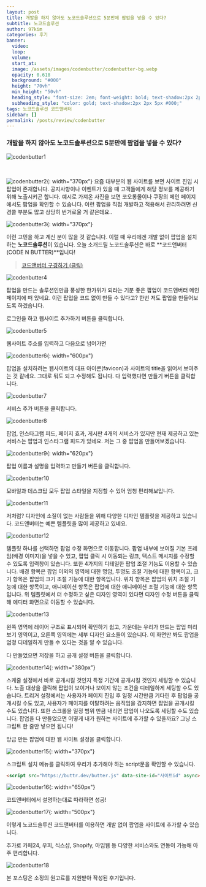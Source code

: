 ```yaml
---
layout: post
title: 개발을 하지 않아도 노코드솔루션으로 5분만에 팝업을 넣을 수 있다?
subtitle: 노코드솔루션
author: 97kim
categories: 후기
banner:
  video:
  loop:
  volume:
  start_at:
  image: /assets/images/codenbutter/codenbutter-bg.webp
  opacity: 0.618
  background: "#000"
  height: "70vh"
  min_height: "50vh"
  heading_style: "font-size: 2em; font-weight: bold; text-shadow:2px 2px 5px #000;"
  subheading_style: "color: gold; text-shadow:2px 2px 5px #000;"
tags: 노코드솔루션 코드앤버터
sidebar: []
permalink: /posts/review/codenbutter
---
```


### 개발을 하지 않아도 노코드솔루션으로 5분만에 팝업을 넣을 수 있다? ###

![codenbutter1](/assets/images/codenbutter/codenbutter1.png)

<br>

![codenbutter2](/assets/images/codenbutter/codenbutter2.png){: width="370px"}
요즘 대부분의 웹 사이트를 보면 사이트 진입 시 팝업이 존재합니다. 공지사항이나 이벤트가 있을 때 고객들에게 해당 정보를 제공하기 위해 노출시키곤 합니다. 예시로 가져온 사진을 보면 코오롱몰이나 쿠팡의 메인 페이지에서도 팝업을 확인할 수 있습니다. 이런 팝업을 직접 개발하고 적용해서 관리하려면 신경쓸 부분도 많고 상당히 번거로울 거 같은데요..

![codenbutter3](/assets/images/codenbutter/codenbutter3.png){: width="370px"}

이런 고민을 하고 계신 분이 많을 것 같습니다. 이럴 때 우리에겐 개발 없이 팝업을 설치하는 **노코드솔루션**이 있습니다. 오늘 소개드릴 노코드솔루션은 바로 **코드앤버터(CODE N BUTTER)**입니다!

> [코드앤버터 구경하기 (클릭)](https://www.codenbutter.com/?utm_source=site&utm_medium=blog&utm_campaign=1&utm_term=nocode)

![codenbutter4](/assets/images/codenbutter/codenbutter4.png)

팝업을 만드는 솔루션인만큼 풍성한 한가위가 되라는 기분 좋은 팝업이 코드앤버터 메인 페이지에 떠 있네요. 이런 팝업을 코드 없이 만들 수 있다고? 한번 저도 팝업을 만들어보도록 하겠습니다.

로그인을 하고 웹사이트 추가하기 버튼을 클릭합니다.

![codenbutter5](/assets/images/codenbutter/codenbutter5.png)

웹사이트 주소를 입력하고 다음으로 넘어가면

![codenbutter6](/assets/images/codenbutter/codenbutter6.png){: width="600px"}

팝업을 설치하려는 웹사이트의 대표 아이콘(favicon)과 사이트의 title을 읽어서 보여주는 것 같네요.
그대로 둬도 되고 수정해도 됩니다. 다 입력했다면 만들기 버튼을 클릭합니다.

![codenbutter7](/assets/images/codenbutter/codenbutter7.png)

서비스 추가 버튼을 클릭합니다.

![codenbutter8](/assets/images/codenbutter/codenbutter8.png)

팝업, 인스타그램 피드, 페이지 효과, 게시판 4개의 서비스가 있지만 현재 제공하고 있는 서비스는 팝업과 인스타그램 피드가 있네요. 저는 그 중 팝업을 만들어보겠습니다.

![codenbutter9](/assets/images/codenbutter/codenbutter9.png){: width="620px"}

팝업 이름과 설명을 입력하고 만들기 버튼을 클릭합니다.

![codenbutter10](/assets/images/codenbutter/codenbutter10.png)

모바일과 데스크탑 모두 팝업 스타일을 지정할 수 있어 엄청 편리해보입니다.

![codenbutter11](/assets/images/codenbutter/codenbutter11.png)

저처럼? 디자인에 소질이 없는 사람들을 위해 다양한 디자인 템플릿을 제공하고 있습니다. 코드앤버터는 예쁜 템플릿을 많이 제공하고 있네요.

![codenbutter12](/assets/images/codenbutter/codenbutter12.png)

템플릿 하나를 선택하면 팝업 수정 화면으로 이동합니다. 팝업 내부에 보여질 기본 프레임(배경 이미지)을 넣을 수 있고, 팝업 클릭 시 이동되는 링크, 텍스트 메시지를 수정할 수 있도록 입력창이 있습니다. 또한 4가지의 디테일한 팝업 조절 기능도 이용할 수 있습니다. 배경 항목은 팝업 이외의 영역에 대한 명암, 투명도 조절 기능에 대한 항목이고, 크기 항목은 팝업의 크기 조절 기능에 대한 항목입니다. 위치 항목은 팝업의 위치 조절 기능에 대한 항목이고, 애니메이션 항목은 팝업에 대한 애니메이션 조절 기능에 대한 항목입니다. 위 템플릿에서 더 수정하고 싶은 디자인 영역이 있다면 디자인 수정 버튼을 클릭해 에디터 화면으로 이동할 수 있습니다.

![codenbutter13](/assets/images/codenbutter/codenbutter13.png)

왼쪽 영역에 레이어 구조로 표시되어 확인하기 쉽고, 가운데는 우리가 만드는 팝업 미리보기 영역이고, 오른쪽 영역에는 세부 디자인 요소들이 있습니다.
이 화면만 봐도 팝업을 엄청 디테일하게 만들 수 있다는 것을 알 수 있습니다.

다 만들었으면 저장을 하고 공개 설정 버튼을 클릭합니다.

![codenbutter14](/assets/images/codenbutter/codenbutter14.png){: width="380px"}

스케줄 설정에서 바로 공개시킬 것인지 특정 기간에 공개시킬 것인지 세팅할 수 있습니다. 노출 대상을 클릭해 팝업이 보이거나 보이지 않는 조건을 디테일하게 세팅할 수도 있습니다.
트리거 설정에서는 사용자가 페이지 진입 후 일정 시간만큼 기다린 후 팝업을 공개시킬 수도 있고, 사용자가 페이지를 이탈하려는 움직임을 감지하면 팝업을 공개시킬 수도 있습니다. 또한 스크롤을 일정 범위 만큼 내리면 팝업이 나오도록 세팅할 수도 있습니다. 팝업을 다 만들었으면 어떻게 내가 원하는 사이트에 추가할 수 있을까요? 그냥 스크립트 한 줄만 넣으면 됩니다!

방금 만든 팝업에 대한 웹 사이트 설정을 클릭합니다.

![codenbutter15](/assets/images/codenbutter/codenbutter15.png){: width="370px"}

스크립트 설치 메뉴를 클릭하여 우리가 추가해야 하는 script문을 확인할 수 있습니다.

``` html
<script src="https://buttr.dev/butter.js" data-site-id="사이트id" async></script>
```

![codenbutter16](/assets/images/codenbutter/codenbutter16.png){: width="650px"}

코드앤버터에서 설명하는대로 따라하면 성공!

![codenbutter17](/assets/images/codenbutter/codenbutter17.png){: width="500px"}

이렇게 노코드솔루션 코드앤버터를 이용하면 개발 없이 팝업을 사이트에 추가할 수 있습니다.

추가로 카페24, 우피, 식스샵, Shopify, 아임웹 등 다양한 서비스와도 연동이 가능해 아주 편리합니다.

![codenbutter18](/assets/images/codenbutter/codenbutter18.png)

본 포스팅은 소정의 원고료를 지원받아 작성된 후기입니다.